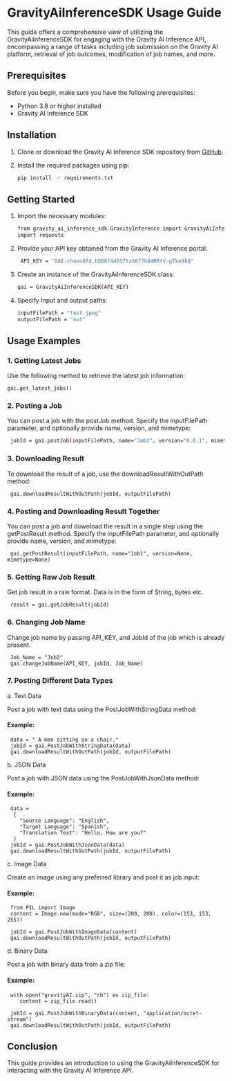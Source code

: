 # GravityAiInferenceSDK Usage Guide

This guide offers a comprehensive view of utilizing the GravityAiInferenceSDK for engaging with the Gravity AI Inference API, encompassing a range of tasks including job submission on the Gravity AI platform, retrieval of job outcomes, modification of job names, and more.
## Prerequisites

Before you begin, make sure you have the following prerequisites:

- Python 3.8 or higher installed
- Gravity AI Inference SDK

## Installation

1. Clone or download the Gravity AI Inference SDK repository from [GitHub](https://github.com/GravityAI/gai-python-sdk).
2. Install the required packages using pip:

   ```bash
   pip install -r requirements.txt

## Getting Started
1. Import the necessary modules:

    ```bash
    from gravity_ai_inference_sdk.GravityInference import GravityAiInferenceSDK
    import requests

2. Provide your API key obtained from the Gravity AI Inference portal:

    ```bash
     API_KEY = "GAI-choooOfd.hQD8f44557txX677b84RRtV-gTko9kQ"

3. Create an instance of the GravityAiInferenceSDK class:
     ```bash
     gai = GravityAiInferenceSDK(API_KEY)

4. Specify Input and output paths:
    ```bash
    inputFilePath = "test.jpeg"
    outputFilePath = "out"

## Usage Examples

###   1. Getting Latest Jobs

Use the following method to retrieve the latest job information:

    gai.get_latest_jobs()

### 2. Posting a Job

You can post a job with the postJob method. Specify the inputFilePath parameter, and optionally provide name, version, and mimetype:

   ```bash
    jobId = gai.postJob(inputFilePath, name="Job1", version="0.0.1", mimetype="image/jpeg")
```

### 3. Downloading Result

To download the result of a job, use the downloadResultWithOutPath method:
     
     gai.downloadResultWithOutPath(jobId, outputFilePath)

### 4. Posting and Downloading Result Together
You can post a job and download the result in a single step using the getPostResult method. Specify the inputFilePath parameter, and optionally provide name, version, and mimetype:

```
 gai.getPostResult(inputFilePath, name="Job1", version=None, mimetype=None)
```

### 5. Getting Raw Job Result
Get job result in a raw format. Data is in the form of String, bytes etc.
```
 result = gai.getJobResult(jobId)
```
### 6. Changing Job Name
Change job name by passing API_KEY, and JobId of the job which is already present.
```
 Job_Name = "Job2"
 gai.changeJobName(API_KEY, jobId, Job_Name)
```

### 7. Posting Different Data Types
a. Text Data

Post a job with text data using the PostJobWithStringData method:
#### Example:
```
 data = " A man sitting on a chair."
 jobId = gai.PostJobWithStringData(data)
 gai.downloadResultWithOutPath(jobId, outputFilePath)
```
b. JSON Data

Post a job with JSON data using the PostJobWithJsonData method:
#### Example:
```
 data = 
  {
    "Source Language": "English",
    "Target Language": "Spanish",
    "Translation Text": "Hello, How are you?"
  }
 jobId = gai.PostJobWithJsonData(data)
 gai.downloadResultWithOutPath(jobId, outputFilePath)
```
c. Image Data

Create an image using any preferred library and post it as job input:

#### Example:

```
 from PIL import Image
 content = Image.new(mode="RGB", size=(200, 200), color=(153, 153, 255))
 
 jobId = gai.PostJobWithImageData(content)
 gai.downloadResultWithOutPath(jobId, outputFilePath)
```
d. Binary Data

Post a job with binary data from a zip file:

#### Example:
```
 with open("gravityAI.zip", "rb") as zip_file:
    content = zip_file.read()

 jobId = gai.PostJobWithBinaryData(content, "application/octet-stream")
 gai.downloadResultWithOutPath(jobId, outputFilePath)
```
## Conclusion

This guide provides an introduction to using the GravityAiInferenceSDK for interacting with the Gravity AI Inference API.
